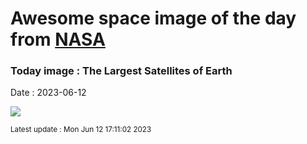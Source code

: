 
# Awesome space image of the day from [NASA](https://api.nasa.gov/)

### Today image : The Largest Satellites of Earth
Date : 2023-06-12

![](https://apod.nasa.gov/apod/image/2306/IssMoon_Yang_960.jpg)

<small>Latest update : Mon Jun 12 17:11:02 2023</small>
        